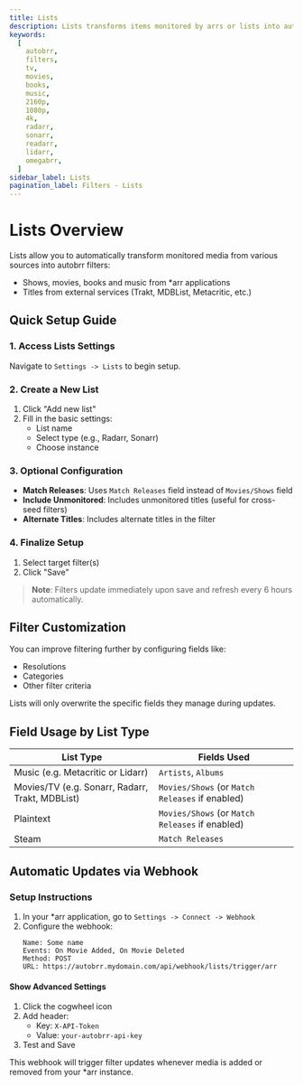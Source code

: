 ```yaml
---
title: Lists
description: Lists transforms items monitored by arrs or lists into autobrr filters. Useful for automating your filters for monitored media or racing criteria.
keywords:
  [
    autobrr,
    filters,
    tv,
    movies,
    books,
    music,
    2160p,
    1080p,
    4k,
    radarr,
    sonarr,
    readarr,
    lidarr,
    omegabrr,
  ]
sidebar_label: Lists
pagination_label: Filters - Lists
---
```


# Lists Overview

Lists allow you to automatically transform monitored media from various sources into autobrr filters:

- Shows, movies, books and music from \*arr applications
- Titles from external services (Trakt, MDBList, Metacritic, etc.)

## Quick Setup Guide

### 1. Access Lists Settings

Navigate to `Settings -> Lists` to begin setup.

### 2. Create a New List

1. Click "Add new list"
2. Fill in the basic settings:
   - List name
   - Select type (e.g., Radarr, Sonarr)
   - Choose instance

### 3. Optional Configuration

- **Match Releases**: Uses `Match Releases` field instead of `Movies/Shows` field
- **Include Unmonitored**: Includes unmonitored titles (useful for cross-seed filters)
- **Alternate Titles**: Includes alternate titles in the filter

### 4. Finalize Setup

1. Select target filter(s)
2. Click "Save"

> **Note**: Filters update immediately upon save and refresh every 6 hours automatically.

## Filter Customization

You can improve filtering further by configuring fields like:

- Resolutions
- Categories
- Other filter criteria

Lists will only overwrite the specific fields they manage during updates.

## Field Usage by List Type

| List Type                                       | Fields Used                                     |
| ----------------------------------------------- | ----------------------------------------------- |
| Music (e.g. Metacritic or Lidarr)               | `Artists`, `Albums`                             |
| Movies/TV (e.g. Sonarr, Radarr, Trakt, MDBList) | `Movies/Shows` (or `Match Releases` if enabled) |
| Plaintext                                       | `Movies/Shows` (or `Match Releases` if enabled) |
| Steam                                           | `Match Releases`                                |

## Automatic Updates via Webhook

### Setup Instructions

1. In your \*arr application, go to `Settings -> Connect -> Webhook`
2. Configure the webhook:
   ```
   Name: Some name
   Events: On Movie Added, On Movie Deleted
   Method: POST
   URL: https://autobrr.mydomain.com/api/webhook/lists/trigger/arr
   ```

#### Show Advanced Settings

1. Click the cogwheel icon
2. Add header:
   - Key: `X-API-Token`
   - Value: `your-autobrr-api-key`
3. Test and Save

This webhook will trigger filter updates whenever media is added or removed from your \*arr instance.
